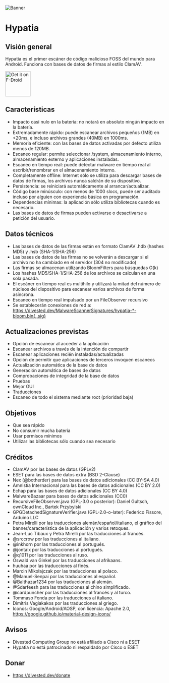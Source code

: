 ![Banner](https://divestos.org/images/featureGraphics/Hypatia.png)

Hypatia
=======

Visión general
--------
Hypatia es el primer escáner de código malicioso FOSS del mundo para Android. Funciona con bases de datos de firmas al estilo ClamAV.

[<img src="https://fdroid.gitlab.io/artwork/badge/get-it-on.png"
     alt="Get it on F-Droid"
     height="80">](https://f-droid.org/packages/us.spotco.malwarescanner/)

Características
--------------
- Impacto casi nulo en la batería: no notará en absoluto ningún impacto en la batería.
- Extremadamente rápido: puede escanear archivos pequeños (1MB) en <20ms, e incluso archivos grandes (40MB) en 1000ms.
- Memoria eficiente: con las bases de datos activadas por defecto utiliza menos de 120MB.
- Escaneo regular: permite seleccionar /system, almacenamiento interno, almacenamiento externo y aplicaciones instaladas.
- Escaneo en tiempo real: puede detectar malware en tiempo real al escribir/renombrar en el almacenamiento interno.
- Completamente offline: Internet sólo se utiliza para descargar bases de datos de firmas, los archivos nunca saldrán de su dispositivo.
- Persistencia: se reiniciará automáticamente al arrancar/actualizar.
- Código base minúsculo: con menos de 1000 slocs, puede ser auditado incluso por alguien con experiencia básica en programación.
- Dependencias mínimas: la aplicación sólo utiliza bibliotecas cuando es necesario.
- Las bases de datos de firmas pueden activarse o desactivarse a petición del usuario.


Datos técnicos
--------------
- Las bases de datos de las firmas están en formato ClamAV .hdb (hashes MD5) y .hsb (SHA-1/SHA-256)
- Las bases de datos de las firmas no se volverán a descargar si el archivo no ha cambiado en el servidor (304 no modificado)
- Las firmas se almacenan utilizando BloomFilters para búsquedas O(k)
- Los hashes MD5/SHA-1/SHA-256 de los archivos se calculan en una sola pasada.
- El escáner en tiempo real es multihilo y utilizará la mitad del número de núcleos del dispositivo para escanear varios archivos de forma asíncrona.
- Escaneo en tiempo real impulsado por un FileObserver recursivo
- Se establecerán conexiones de red a: https://divested.dev/MalwareScannerSignatures/hypatia-*-bloom.bin{,.sig}

Actualizaciones previstas
-----------------------
- Opción de escanear al acceder a la aplicación
- Escanear archivos a través de la intención de compartir
- Escanear aplicaciones recién instaladas/actualizadas
- Opción de permitir que aplicaciones de terceros invoquen escaneos
- Actualización automática de la base de datos
- Generación automática de bases de datos
- Comprobaciones de integridad de la base de datos
- Pruebas
- Mejor GUI
- Traducciones
- Escaneo de todo el sistema mediante root (prioridad baja)

Objetivos
---------
- Que sea rápido
- No consumir mucha batería
- Usar permisos mínimos
- Utilizar las bibliotecas sólo cuando sea necesario

Créditos
---------
- ClamAV por las bases de datos (GPLv2)
- ESET para las bases de datos extra (BSD 2-Clause)
- Nex (@botherder) para las bases de datos adicionales (CC BY-SA 4.0)
- Amnistía Internacional para las bases de datos adicionales (CC BY 2.0)
- Echap para las bases de datos adicionales (CC BY 4.0)
- MalwareBazaar para bases de datos adicionales (CC0)
- RecursiveFileObserver.java (GPL-3.0 o posterior): Daniel Gultsch, ownCloud Inc., Bartek Przybylski
- GPGDetachedSignatureVerifier.java (GPL-2.0-o-later): Federico Fissore, Arduino LLC
- Petra Mirelli por las traducciones alemán/español/italiano, el gráfico del banner/característica de la aplicación y varios retoques.
- Jean-Luc Tibaux y Petra Mirelli por las traducciones al francés.
- @srccrow por las traducciones al italiano.
- @inkhorn por las traducciones al portugués.
- @jontaix por las traducciones al portugués.
- @q1011 por las traducciones al ruso.
- Oswald van Ginkel por las traducciones al afrikaans.
- huuhaa por las traducciones al finés.
- Marcin Mikołajczak por las traducciones al polaco.
- @Manuel-Senpai por las traducciones al español.
- @Balthazar1234 por las traducciones al alemán.
- @Sdarfeesh para las traducciones al chino simplificado.
- @cardpuncher por las traducciones al francés y al turco.
- Tommaso Fonda por las traducciones al italiano.
- Dimitris Vagiakakos por las traducciones al griego.
- Iconos: Google/Android/AOSP, con licencia: Apache 2.0, https://google.github.io/material-design-icons/

Avisos
-------
- Divested Computing Group no está afiliado a Cisco ni a ESET
- Hypatia no está patrocinado ni respaldado por Cisco o ESET

Donar
-------
- https://divested.dev/donate
